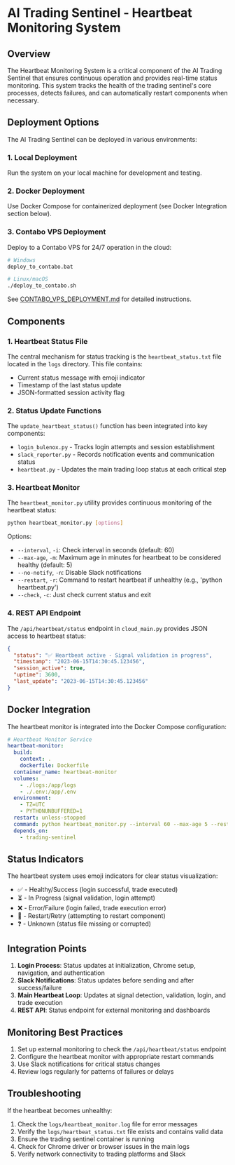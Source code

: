 # AI Trading Sentinel - Heartbeat Monitoring System

## Overview

The Heartbeat Monitoring System is a critical component of the AI Trading Sentinel that ensures continuous operation and provides real-time status monitoring. This system tracks the health of the trading sentinel's core processes, detects failures, and can automatically restart components when necessary.

## Deployment Options

The AI Trading Sentinel can be deployed in various environments:

### 1. Local Deployment

Run the system on your local machine for development and testing.

### 2. Docker Deployment

Use Docker Compose for containerized deployment (see Docker Integration section below).

### 3. Contabo VPS Deployment

Deploy to a Contabo VPS for 24/7 operation in the cloud:

```bash
# Windows
deploy_to_contabo.bat

# Linux/macOS
./deploy_to_contabo.sh
```

See [CONTABO_VPS_DEPLOYMENT.md](./CONTABO_VPS_DEPLOYMENT.md) for detailed instructions.

## Components

### 1. Heartbeat Status File

The central mechanism for status tracking is the `heartbeat_status.txt` file located in the `logs` directory. This file contains:

- Current status message with emoji indicator
- Timestamp of the last status update
- JSON-formatted session activity flag

### 2. Status Update Functions

The `update_heartbeat_status()` function has been integrated into key components:

- `login_bulenox.py` - Tracks login attempts and session establishment
- `slack_reporter.py` - Records notification events and communication status
- `heartbeat.py` - Updates the main trading loop status at each critical step

### 3. Heartbeat Monitor

The `heartbeat_monitor.py` utility provides continuous monitoring of the heartbeat status:

```bash
python heartbeat_monitor.py [options]
```

Options:
- `--interval`, `-i`: Check interval in seconds (default: 60)
- `--max-age`, `-m`: Maximum age in minutes for heartbeat to be considered healthy (default: 5)
- `--no-notify`, `-n`: Disable Slack notifications
- `--restart`, `-r`: Command to restart heartbeat if unhealthy (e.g., 'python heartbeat.py')
- `--check`, `-c`: Just check current status and exit

### 4. REST API Endpoint

The `/api/heartbeat/status` endpoint in `cloud_main.py` provides JSON access to heartbeat status:

```json
{
  "status": "✅ Heartbeat active - Signal validation in progress",
  "timestamp": "2023-06-15T14:30:45.123456",
  "session_active": true,
  "uptime": 3600,
  "last_update": "2023-06-15T14:30:45.123456"
}
```

## Docker Integration

The heartbeat monitor is integrated into the Docker Compose configuration:

```yaml
# Heartbeat Monitor Service
heartbeat-monitor:
  build:
    context: .
    dockerfile: Dockerfile
  container_name: heartbeat-monitor
  volumes:
    - ./logs:/app/logs
    - ./.env:/app/.env
  environment:
    - TZ=UTC
    - PYTHONUNBUFFERED=1
  restart: unless-stopped
  command: python heartbeat_monitor.py --interval 60 --max-age 5 --restart "docker restart trading-sentinel"
  depends_on:
    - trading-sentinel
```

## Status Indicators

The heartbeat system uses emoji indicators for clear status visualization:

- ✅ - Healthy/Success (login successful, trade executed)
- ⏳ - In Progress (signal validation, login attempt)
- ❌ - Error/Failure (login failed, trade execution error)
- 🔄 - Restart/Retry (attempting to restart component)
- ❓ - Unknown (status file missing or corrupted)

## Integration Points

1. **Login Process**: Status updates at initialization, Chrome setup, navigation, and authentication
2. **Slack Notifications**: Status updates before sending and after success/failure
3. **Main Heartbeat Loop**: Updates at signal detection, validation, login, and trade execution
4. **REST API**: Status endpoint for external monitoring and dashboards

## Monitoring Best Practices

1. Set up external monitoring to check the `/api/heartbeat/status` endpoint
2. Configure the heartbeat monitor with appropriate restart commands
3. Use Slack notifications for critical status changes
4. Review logs regularly for patterns of failures or delays

## Troubleshooting

If the heartbeat becomes unhealthy:

1. Check the `logs/heartbeat_monitor.log` file for error messages
2. Verify the `logs/heartbeat_status.txt` file exists and contains valid data
3. Ensure the trading sentinel container is running
4. Check for Chrome driver or browser issues in the main logs
5. Verify network connectivity to trading platforms and Slack